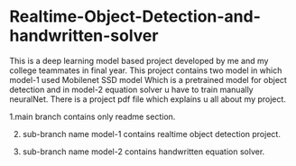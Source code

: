 # Realtime-Object-Detection-and-handwritten-solver
This is a deep learning model based project developed by me and my college teammates in final year.
This project contains two model in which model-1 used Mobilenet SSD model Which is a pretrained model for object detection and in model-2 equation solver u have to train manually neuralNet.
There is a project pdf file which explains u all about my project.

1.main branch contains only readme section.

2. sub-branch name model-1 contains realtime object detection project.

3. sub-branch name model-2 contains handwritten equation solver.

